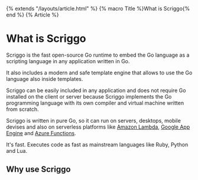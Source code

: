 {% extends "/layouts/article.html" %}
{% macro Title %}What is Scriggo{% end %} 
{% Article %}

# What is Scriggo

Scriggo is the fast open-source Go runtime to embed the Go language as a scripting language in any application written in Go.

It also includes a modern and safe template engine that allows to use the Go language also inside templates.  
 
Scriggo can be easily included in any application and does not require Go installed on the client or server because
Scriggo implements the Go programming language with its own compiler and virtual machine written from scratch.

Scriggo is written in pure Go, so it can run on servers, desktops, mobile devises and also on serverless platforms
like <a href="https://aws.amazon.com/lambda/">Amazon Lambda</a>,
<a href="https://cloud.google.com/appengine/">Google App Engine</a> and
<a href="https://azure.microsoft.com/services/functions/">Azure Functions</a>.

It's fast. Executes code as fast as mainstream languages like Ruby, Python and Lua. 

## Why use Scriggo